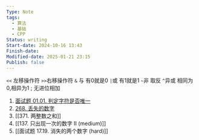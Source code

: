 ```yaml
---
Type: Note
tags: 
  - 算法
  - 基础
  - CPP
Status: writing
Start-date: 2024-10-16 13:43
Finish-date: 
Modified-date: 2025-01-21 23:15
Publish: false
---
```


`<<` 左移操作符   `>>`右移操作符
`&` 与   有0就是0
`|`或    有1就是1
`~`非    取反
`^`异或   相同为0,相异为1 ; 无进位相加



1. [面试题 01.01. 判定字符是否唯一](https://leetcode.cn/problems/is-unique-lcci/)
2. [268. 丢失的数字](https://leetcode.cn/problems/missing-number/)
3. [[371. 两整数之和]]
4. [[137. 只出现一次的数字 II (medium)]]
5. [[面试题 17.19. 消失的两个数字 (hard)]]



















